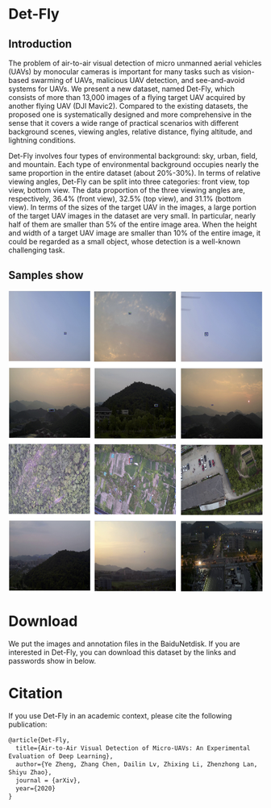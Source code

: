 # Det-Fly

## Introduction
The problem of air-to-air visual detection of micro unmanned aerial vehicles (UAVs) by monocular cameras is important for many tasks such as vision-based swarming of UAVs, malicious UAV detection, and see-and-avoid systems for UAVs. 
We present a new dataset, named Det-Fly, which consists of more than 13,000 images of a flying target UAV acquired by another flying UAV (DJI Mavic2). 
Compared to the existing datasets, the proposed one is systematically designed and more comprehensive in the sense that it covers a wide range of practical scenarios with different background scenes, viewing angles, relative distance, flying altitude, and lightning conditions. 

Det-Fly involves four types of environmental background: sky, urban, field, and mountain. Each type of environmental background occupies nearly the same proportion in the entire dataset (about 20\%-30\%).
In terms of relative viewing angles, Det-Fly can be split into three categories: front view, top view, bottom view. The data proportion of the three viewing angles are, respectively, 36.4\% (front view), 32.5\% (top view), and 31.1\% (bottom view).
In terms of the sizes of the target UAV in the images, a large portion of the target UAV images in the dataset are very small. In particular, nearly half of them are smaller than 5\% of the entire image area. When the height and width of a target UAV image are smaller than 10\% of the entire image, it could be regarded as a small object, whose detection is a well-known challenging task.

## Samples show
<img src="https://github.com/Jake-WU/Det-Fly/blob/main/Images/Det-Fly.jpg" width="700" height="600" align="middle" />


# Download
We put the images and annotation files in the BaiduNetdisk. If you are interested in Det-Fly, you can download this dataset by the links and passwords show in below.


# Citation
If you use Det-Fly in an academic context, please cite the following publication:

```
@article{Det-Fly,
  title={Air-to-Air Visual Detection of Micro-UAVs: An Experimental Evaluation of Deep Learning},
  author={Ye Zheng, Zhang Chen, Dailin Lv, Zhixing Li, Zhenzhong Lan, Shiyu Zhao},
  journal = {arXiv},
  year={2020}
}
```
